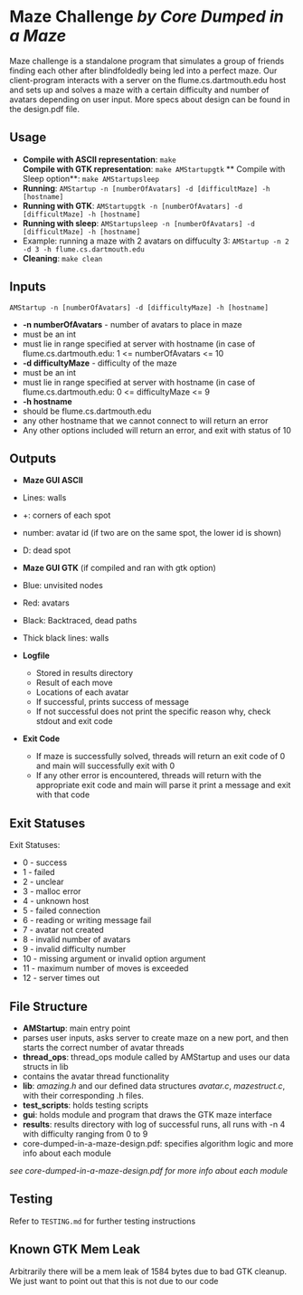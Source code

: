 # Maze Challenge *by Core Dumped in a Maze* 

Maze challenge is a standalone program that simulates a group of friends
finding each other after blindfoldedly being led into a perfect maze. Our client-program 
interacts with a server on the flume.cs.dartmouth.edu host and sets up and solves a maze 
with a certain difficulty and number of avatars depending on user input. More
specs about design can be found in the design.pdf file. 

## Usage 
* **Compile with ASCII representation**: `make`    
  **Compile with GTK representation**: `make AMStartupgtk`
  ** Compile with Sleep option**: `make AMStartupsleep`
* **Running**: `AMStartup -n [numberOfAvatars] -d [difficultMaze] -h [hostname] `
* **Running with GTK**: `AMStartupgtk -n [numberOfAvatars] -d [difficultMaze] -h [hostname] `
* **Running with sleep**: `AMStartupsleep -n [numberOfAvatars] -d [difficultMaze] -h [hostname] `
* Example: running a maze with 2 avatars on diffuculty 3: `AMStartup -n 2 -d 3 -h flume.cs.dartmouth.edu`   
* **Cleaning**:  `make clean`


## Inputs 
`AMStartup -n [numberOfAvatars] -d [difficultyMaze] -h [hostname] `    

* **-n numberOfAvatars** - number of avatars to place in maze
 * must be an int
 * must lie in range specified at server with hostname (in case of flume.cs.dartmouth.edu: 1 <= numberOfAvatars <= 10
* **-d difficultyMaze** - difficulty of the maze
 * must be an int 
 * must lie in range specified at server with hostname (in case of flume.cs.dartmouth.edu: 0 <= difficultyMaze <= 9
* **-h hostname**
 * should be flume.cs.dartmouth.edu
 * any other hostname that we cannot connect to will return an error 
* Any other options included will return an error, and exit with status of 10 

## Outputs 
* **Maze GUI ASCII** 
 * Lines: walls 
 * +: corners of each spot 
 * number: avatar id (if two are on the same spot, the lower id is shown)
 * D: dead spot 
 

* **Maze GUI GTK** (if compiled and ran with gtk option)  
 * Blue: unvisited nodes 
 * Red: avatars 
 * Black: Backtraced, dead paths 
 * Thick black lines: walls

* **Logfile**
  * Stored in results directory 
  * Result of each move 
  * Locations of each avatar 
  * If successful, prints success of message
  * If not successful does not print the specific reason why, check stdout and exit code 
* **Exit Code**
  * If maze is successfully solved, threads will return an exit code of 0 and main will successfully exit with 0 
  * If any other error is encountered, threads will return with the appropriate exit code and main will parse it print a message and exit with that code 
 
 
## Exit Statuses 
Exit Statuses:     

* 0 - success 
* 1 - failed 
* 2 - unclear 
* 3 - malloc error
* 4 - unknown host 
* 5 - failed connection 
* 6 - reading or writing message fail 
* 7 - avatar not created 
* 8 - invalid number of avatars 
* 9 - invalid difficulty number 
* 10 - missing argument or invalid option argument
* 11 - maximum number of moves is exceeded
* 12 - server times out 


## File Structure
* **AMStartup**: main entry point
 * parses user inputs, asks server to create maze on a new port, and then starts the correct number of avatar threads 
* **thread_ops**: thread_ops module called by AMStartup and uses our data structs in lib
 * contains the avatar thread functionality 
* **lib**: *amazing.h* and our defined data structures *avatar.c*, *mazestruct.c*, with their corresponding .h files. 
* **test_scripts**: holds testing scripts 
* **gui**: holds module and program that draws the GTK maze interface 
* **results**: results directory with log of successful runs, all runs with -n 4 with difficulty ranging from 0 to 9
* core-dumped-in-a-maze-design.pdf: specifies algorithm logic and more info about each module

*see core-dumped-in-a-maze-design.pdf for more info about each module* 

## Testing 
Refer to `TESTING.md` for further testing instructions 

## Known GTK Mem Leak 
Arbitrarily there will be a mem leak of 1584 bytes due to bad GTK cleanup. We just want to point out that this is not due to our code 

